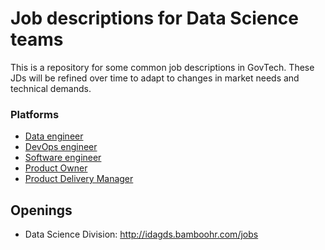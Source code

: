 # Job descriptions for Data Science teams

This is a repository for some common job descriptions in GovTech. These JDs will be refined over time to adapt to changes in market needs and technical demands. 

### Platforms

- [Data engineer](Data_Engineer.md)
- [DevOps engineer](DevOps_Engineer.md)
- [Software engineer](Software_Engineer.md)
- [Product Owner](Product_Owner.md) 
- [Product Delivery Manager](Delivery_Manager.md) 

## Openings

- Data Science Division: http://idagds.bamboohr.com/jobs
